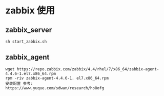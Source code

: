 # zabbix 使用

## zabbix_server
```
sh start_zabbix.sh
```


## zabbix_agent
```
wget https://repo.zabbix.com/zabbix/4.4/rhel/7/x86_64/zabbix-agent-4.4.6-1.el7.x86_64.rpm
rpm -riv zabbix-agent-4.4.6-1. el7.x86_64.rpm
安装配置 参考:
https://www.yuque.com/sdwan/research/ho8ofg
```


